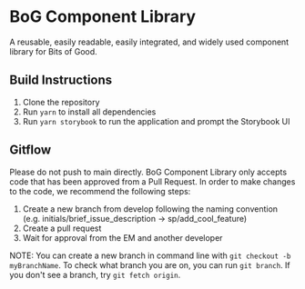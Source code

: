 # BoG Component Library
A reusable, easily readable, easily integrated, and widely used component library for Bits of Good.

## Build Instructions
1. Clone the repository
2. Run `yarn` to install all dependencies 
3. Run `yarn storybook` to run the application and prompt the Storybook UI

## Gitflow
Please do not push to main directly. BoG Component Library only accepts code that has been approved from a Pull Request. In order to make changes to the code, we recommend the following steps:
1. Create a new branch from develop following the naming convention (e.g. initials/brief_issue_description -> sp/add_cool_feature)
2. Create a pull request
3. Wait for approval from the EM and another developer

NOTE: You can create a new branch in command line with `git checkout -b myBranchName`. To check what branch you are on, you can run `git branch`. If you don't see a branch, try `git fetch origin`.
